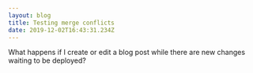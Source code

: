```yaml
---
layout: blog
title: Testing merge conflicts
date: 2019-12-02T16:43:31.234Z
---
```

What happens if I create or edit a blog post while there are new changes waiting to be deployed?
